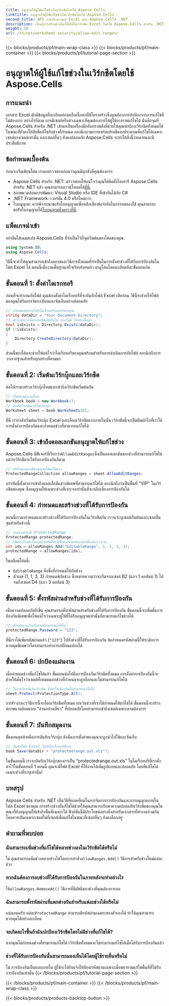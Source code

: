 ```yaml
---
title: อนุญาตให้ผู้ใช้แก้ไขช่วงในเวิร์กชีตโดยใช้ Aspose.Cells
linktitle: อนุญาตให้ผู้ใช้แก้ไขช่วงในเวิร์กชีตโดยใช้ Aspose.Cells
second_title: API การประมวลผล Excel ของ Aspose.Cells .NET
description: เรียนรู้การสร้างช่วงที่แก้ไขได้ในเวิร์กชีต Excel โดยใช้ Aspose.Cells สำหรับ .NET ซึ่งช่วยให้สามารถแก้ไขเซลล์ที่เจาะจงได้ พร้อมทั้งรักษาความปลอดภัยเซลล์ที่เหลือด้วยการป้องกันเวิร์กชีต
weight: 10
url: /th/net/worksheet-security/allow-edit-ranges/
---
```


{{< blocks/products/pf/main-wrap-class >}}
{{< blocks/products/pf/main-container >}}
{{< blocks/products/pf/tutorial-page-section >}}

# อนุญาตให้ผู้ใช้แก้ไขช่วงในเวิร์กชีตโดยใช้ Aspose.Cells

## การแนะนำ
เอกสาร Excel มักมีข้อมูลที่ละเอียดอ่อนหรือเนื้อหาที่มีโครงสร้างซึ่งคุณต้องการปกป้องจากการแก้ไขที่ไม่ต้องการ อย่างไรก็ตาม อาจมีเซลล์หรือช่วงเฉพาะที่คุณต้องการให้ผู้ใช้บางรายแก้ไขได้ นั่นคือจุดที่ Aspose.Cells สำหรับ .NET เข้ามาเป็นเครื่องมืออันทรงพลังที่ช่วยให้คุณปกป้องเวิร์กชีตทั้งหมดได้ในขณะที่ยังคงให้สิทธิ์แก้ไขกับช่วงที่กำหนด ลองนึกภาพการแชร์สเปรดชีตงบประมาณที่แก้ไขได้เฉพาะเซลล์บางเซลล์เท่านั้น และเซลล์อื่นๆ ยังคงปลอดภัย Aspose.Cells จะทำให้สิ่งนี้ง่ายดายและมีประสิทธิภาพ
## ข้อกำหนดเบื้องต้น
ก่อนจะเริ่มเขียนโค้ด เรามาตรวจสอบก่อนว่าคุณมีทุกสิ่งที่คุณต้องการ:
-  Aspose.Cells สำหรับ .NET: ตรวจสอบให้แน่ใจว่าคุณได้ติดตั้งไลบรารี Aspose.Cells สำหรับ .NET แล้ว คุณสามารถดาวน์โหลดได้[ที่นี่](https://releases.aspose.com/cells/net/).
- สภาพแวดล้อมการพัฒนา: Visual Studio หรือ IDE ที่เข้ากันได้กับ C#
- .NET Framework: เวอร์ชัน 4.0 หรือใหม่กว่า
- ใบอนุญาต: ควรพิจารณาขอรับใบอนุญาตเพื่อหลีกเลี่ยงข้อจำกัดในการทดลองใช้ คุณสามารถขอรับใบอนุญาตได้[ใบอนุญาตชั่วคราวที่นี่](https://purchase.aspose.com/temporary-license/).
## แพ็คเกจนำเข้า
อย่าลืมใส่เนมสเปซ Aspose.Cells ที่จำเป็นไว้ที่จุดเริ่มต้นของโค้ดของคุณ:
```csharp
using System.IO;
using Aspose.Cells;
```
วิธีนี้จะทำให้คุณสามารถเข้าถึงคลาสและวิธีการทั้งหมดที่จำเป็นในการตั้งค่าช่วงที่ได้รับการป้องกันในไฟล์ Excel ได้
ตอนนี้เมื่องานพื้นฐานเสร็จเรียบร้อยแล้ว มาดูโค้ดโดยละเอียดทีละขั้นตอนกัน
## ขั้นตอนที่ 1: ตั้งค่าไดเรกทอรี
ก่อนที่จะทำงานกับไฟล์ คุณต้องตั้งค่าไดเร็กทอรีที่จะบันทึกไฟล์ Excel เสียก่อน วิธีนี้จะช่วยให้ไฟล์ของคุณได้รับการจัดระเบียบและจัดเก็บอย่างปลอดภัย
```csharp
// กำหนดเส้นทางไปยังไดเร็กทอรีเอกสารของคุณ
string dataDir = "Your Document Directory";
// ตรวจสอบว่าไดเรกทอรีมีอยู่หรือไม่ หากไม่มี ให้สร้างขึ้นมา
bool isExists = Directory.Exists(dataDir);
if (!isExists)
{
    Directory.CreateDirectory(dataDir);
}
```
ส่วนนี้ของโค้ดจะช่วยให้แน่ใจว่าไดเร็กทอรีของคุณพร้อมสำหรับการดำเนินการกับไฟล์ ลองนึกถึงการวางรากฐานสำหรับทุกอย่างที่ตามมา
## ขั้นตอนที่ 2: เริ่มต้นเวิร์กบุ๊กและเวิร์กชีต
ต่อไปเรามาสร้างเวิร์กบุ๊กใหม่และเข้าถึงเวิร์กชีตเริ่มต้นกัน
```csharp
// เริ่มต้นสมุดงานใหม่
Workbook book = new Workbook();
// เข้าถึงเวิร์กชีตแรกในเวิร์กบุ๊ก
Worksheet sheet = book.Worksheets[0];
```
ที่นี่ เรากำลังเริ่มต้นเวิร์กบุ๊ก Excel และเลือกเวิร์กชีตแรกภายในนั้น เวิร์กชีตนี้จะเป็นผืนผ้าใบที่เราใช้การตั้งค่าการป้องกันและกำหนดช่วงที่สามารถแก้ไขได้
## ขั้นตอนที่ 3: เข้าถึงคอลเลกชันอนุญาตให้แก้ไขช่วง
 Aspose.Cells มีฟีเจอร์ที่เรียกว่า`AllowEditRanges`ซึ่งเป็นคอลเลกชันของช่วงที่สามารถแก้ไขได้ แม้ว่าเวิร์กชีตจะได้รับการป้องกันก็ตาม
```csharp
// เข้าถึงคอลเลกชันอนุญาตให้แก้ไขช่วง
ProtectedRangeCollection allowRanges = sheet.AllowEditRanges;
```
บรรทัดนี้ตั้งค่าการเข้าถึงคอลเล็กชันช่วงพิเศษที่สามารถแก้ไขได้ ลองนึกถึงว่าเป็นพื้นที่ "VIP" ในเวิร์กชีตของคุณ ซึ่งอนุญาตให้เฉพาะช่วงที่เจาะจงเท่านั้นที่จะหลีกเลี่ยงการป้องกันได้
## ขั้นตอนที่ 4: กำหนดและสร้างช่วงที่ได้รับการป้องกัน
ตอนนี้เรามากำหนดและสร้างช่วงที่ได้รับการป้องกันในเวิร์กชีตกัน เราจะระบุเซลล์เริ่มต้นและเซลล์สิ้นสุดสำหรับช่วงนี้
```csharp
// กำหนดตัวแปร ProtectedRange
ProtectedRange protectedRange;
// เพิ่มช่วงใหม่ลงในคอลเลกชันโดยใช้ชื่อและตำแหน่งเซลล์ที่เฉพาะเจาะจง
int idx = allowRanges.Add("EditableRange", 1, 1, 3, 3);
protectedRange = allowRanges[idx];
```
ในบล็อคโค้ดนี้:
- `EditableRange` คือชื่อที่กำหนดให้กับช่วง
- ตัวเลข (1, 1, 3, 3) กำหนดพิกัดช่วง ซึ่งหมายความว่าจะเริ่มจากเซลล์ B2 (แถว 1 คอลัมน์ 1) ไปจนถึงเซลล์ D4 (แถว 3 คอลัมน์ 3)
## ขั้นตอนที่ 5: ตั้งรหัสผ่านสำหรับช่วงที่ได้รับการป้องกัน
เพื่อความปลอดภัยยิ่งขึ้น คุณสามารถตั้งรหัสผ่านสำหรับช่วงที่ได้รับการป้องกัน ขั้นตอนนี้จะเพิ่มชั้นการป้องกันพิเศษเพื่อให้แน่ใจว่าเฉพาะผู้ใช้ที่ได้รับอนุญาตเท่านั้นที่สามารถแก้ไขช่วงได้
```csharp
// ตั้งรหัสผ่านสำหรับช่วงที่สามารถแก้ไขได้
protectedRange.Password = "123";
```
ที่นี่เราได้เพิ่มรหัสผ่านแล้ว (`"123"`) ไปยังช่วงที่ได้รับการป้องกัน ข้อกำหนดรหัสผ่านนี้ให้ระดับการควบคุมพิเศษว่าใครสามารถทำการเปลี่ยนแปลงได้
## ขั้นตอนที่ 6: ปกป้องแผ่นงาน
เมื่อกำหนดช่วงที่แก้ไขได้แล้ว ขั้นตอนต่อไปคือการป้องกันเวิร์กชีตทั้งหมด การตั้งค่าการป้องกันนี้จะช่วยให้มั่นใจว่าเซลล์ทั้งหมดนอกช่วงที่กำหนดจะถูกล็อกและไม่สามารถแก้ไขได้
```csharp
// ใช้การป้องกันกับเวิร์กชีต ซึ่งทำให้เซลล์อื่นไม่สามารถแก้ไขได้
sheet.Protect(ProtectionType.All);
```
 การ`Protect`วิธีการนี้จะล็อกเวิร์กชีตทั้งหมด ยกเว้นช่วงที่เราได้กำหนดให้แก้ไขได้ ขั้นตอนนี้จะสร้างสภาพแวดล้อมแบบ "อ่านอย่างเดียว" ที่ปลอดภัยโดยสามารถเข้าถึงเซลล์เฉพาะตามต้องการ
## ขั้นตอนที่ 7: บันทึกสมุดงาน
ขั้นตอนสุดท้ายคือการบันทึกเวิร์กบุ๊ก ดังนั้นการตั้งค่าของคุณจะถูกนำไปใช้และจัดเก็บ
```csharp
// บันทึกไฟล์ Excel ไปยังไดเร็กทอรีที่ระบุ
book.Save(dataDir + "protectedrange.out.xls");
```
ในขั้นตอนนี้ เราจะบันทึกเวิร์กบุ๊กของเราเป็น “protectedrange.out.xls” ในไดเร็กทอรีที่เราตั้งค่าไว้ในขั้นตอนที่ 1 ตอนนี้ คุณจะมีไฟล์ Excel ที่ใช้งานได้เต็มรูปแบบและปลอดภัย โดยที่แก้ไขได้เฉพาะช่วงที่ระบุเท่านั้น!
## บทสรุป
Aspose.Cells สำหรับ .NET เป็นวิธีที่ยอดเยี่ยมในการจัดการการป้องกันและการอนุญาตภายในไฟล์ Excel ของคุณ การสร้างช่วงที่แก้ไขได้ช่วยให้คุณสามารถรักษาความปลอดภัยเวิร์กชีตของคุณในขณะที่ยังอนุญาตให้เข้าถึงพื้นที่เฉพาะได้ ฟังก์ชันนี้มีประโยชน์อย่างยิ่งสำหรับเอกสารที่ทำงานร่วมกัน โดยควรเปิดเฉพาะเซลล์ไม่กี่เซลล์เพื่อแก้ไขในขณะที่เซลล์อื่นๆ ยังคงล็อกอยู่
## คำถามที่พบบ่อย
### ฉันสามารถเพิ่มช่วงที่แก้ไขได้หลายช่วงลงในเวิร์กชีตได้หรือไม่
ใช่ คุณสามารถเพิ่มช่วงหลายช่วงได้โดยการทำซ้ำ`allowRanges.Add()` วิธีการสำหรับช่วงใหม่แต่ละช่วง
### หากฉันต้องการลบช่วงที่ได้รับการป้องกันในภายหลังจะทำอย่างไร
 ใช้`allowRanges.RemoveAt()` วิธีการที่มีดัชนีของช่วงที่คุณต้องการลบ
### ฉันสามารถตั้งรหัสผ่านที่แตกต่างกันสำหรับแต่ละช่วงได้หรือไม่
 แน่นอนครับ แต่ละ`ProtectedRange` สามารถมีรหัสผ่านเฉพาะของตัวเองได้ ทำให้คุณสามารถควบคุมได้อย่างละเอียด
### จะเกิดอะไรขึ้นถ้าฉันปกป้องเวิร์กชีตโดยไม่มีช่วงที่แก้ไขได้?
หากคุณไม่กำหนดช่วงที่สามารถแก้ไขได้ เวิร์กชีตทั้งหมดจะไม่สามารถแก้ไขได้เมื่อได้รับการป้องกันแล้ว
### ช่วงที่ได้รับการป้องกันนั้นสามารถมองเห็นได้โดยผู้ใช้รายอื่นหรือไม่
ไม่ การป้องกันเป็นแบบภายใน ผู้ใช้จะได้รับแจ้งให้ป้อนรหัสผ่านเฉพาะเมื่อพยายามแก้ไขพื้นที่ที่ได้รับการป้องกันเท่านั้น
{{< /blocks/products/pf/tutorial-page-section >}}

{{< /blocks/products/pf/main-container >}}
{{< /blocks/products/pf/main-wrap-class >}}

{{< blocks/products/products-backtop-button >}}
